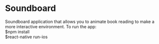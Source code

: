 # Soundboard
Soundboard application that allows you to animate book reading to make a more interactive environment. 
To run the app:  
$npm install  
$react-native run-ios  
